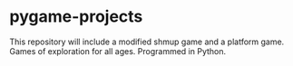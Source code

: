 # pygame-projects
This repository will include a modified shmup game and a platform game. Games of exploration for all ages. Programmed in Python.

